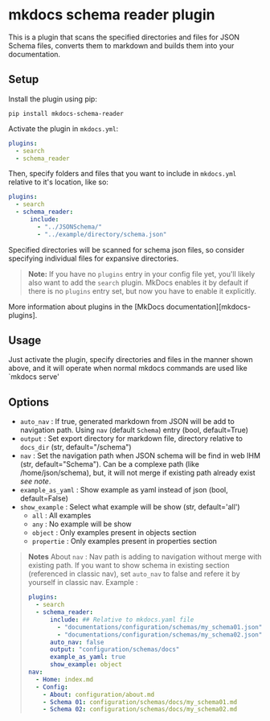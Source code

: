 # mkdocs schema reader plugin

This is a plugin that scans the specified directories and files for JSON Schema files, converts them to markdown and builds them into your documentation.

## Setup

Install the plugin using pip:

`pip install mkdocs-schema-reader`

Activate the plugin in `mkdocs.yml`:
```yaml
plugins:
  - search
  - schema_reader
```

Then, specify folders and files that you want to include in `mkdocs.yml` relative to it's location, like so:
```yaml
plugins:
  - search
  - schema_reader:
      include:
        - "../JSONSchema/"
        - "../example/directory/schema.json"
```

Specified directories will be scanned for schema json files, so consider specifying individual files for expansive directories.

> **Note:** If you have no `plugins` entry in your config file yet, you'll likely also want to add the `search` plugin. MkDocs enables it by default if there is no `plugins` entry set, but now you have to enable it explicitly.

More information about plugins in the [MkDocs documentation][mkdocs-plugins].

## Usage

Just activate the plugin, specify directories and files in the manner shown above, and it will operate when normal mkdocs commands are used like `mkdocs serve'

## Options

- `auto_nav` : If true, generated markdown from JSON will be add to navigation path. Using `nav` (default `Schema`) entry (bool, default=True)
- `output` : Set export directory for markdown file, directory relative to `docs_dir` (str, default="/schema")
- `nav` : Set the navigation path when JSON schema will be find in web IHM (str, default="Schema"). Can be a complexe path (like /home/json/schema), but, it will not merge if existing path already exist *see note*.
- `example_as_yaml` : Show example as yaml instead of json (bool, default=False)
- `show_example` : Select what example will be show  (str, default='all')
    - `all` : All examples
    - `any` : No example will be show
    - `object` : Only examples present in objects section
    - `propertie` : Only examples present in properties section

> **Notes** About `nav` : Nav path is adding to navigation without merge with existing path. If you want to show schema in existing section (referenced in classic nav), set `auto_nav` to false and refere it by yourself in classic nav.
> Example :
>
> ```yaml
> plugins:
>   - search
>   - schema_reader:
>       include: ## Relative to mkdocs.yaml file
>         - "documentations/configuration/schemas/my_schema01.json"
>         - "documentations/configuration/schemas/my_schema02.json"
>       auto_nav: false
>       output: "configuration/schemas/docs"
>       example_as_yaml: true
>       show_example: object
> nav:
>   - Home: index.md
>   - Config:
>     - About: configuration/about.md
>     - Schema 01: configuration/schemas/docs/my_schema01.md
>     - Schema 02: configuration/schemas/docs/my_schema02.md
> ```
